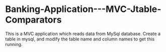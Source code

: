 # Banking-Application---MVC-Jtable-Comparators
This is a MVC application which reads data from MySql database.
Create a table in mysql, and modify the table name and column names to get this running.
